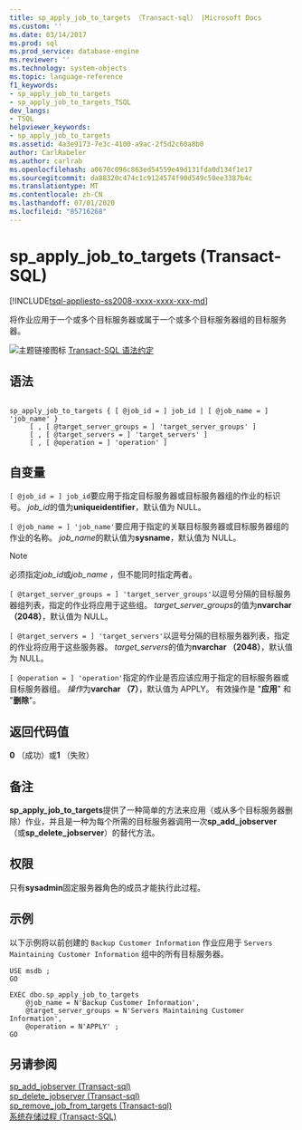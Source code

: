 ```yaml
---
title: sp_apply_job_to_targets （Transact-sql） |Microsoft Docs
ms.custom: ''
ms.date: 03/14/2017
ms.prod: sql
ms.prod_service: database-engine
ms.reviewer: ''
ms.technology: system-objects
ms.topic: language-reference
f1_keywords:
- sp_apply_job_to_targets
- sp_apply_job_to_targets_TSQL
dev_langs:
- TSQL
helpviewer_keywords:
- sp_apply_job_to_targets
ms.assetid: 4a3e9173-7e3c-4100-a9ac-2f5d2c60a8b0
author: CarlRabeler
ms.author: carlrab
ms.openlocfilehash: a0670c096c863ed54559e49d131fda0d134f1e17
ms.sourcegitcommit: da88320c474c1c9124574f90d549c50ee3387b4c
ms.translationtype: MT
ms.contentlocale: zh-CN
ms.lasthandoff: 07/01/2020
ms.locfileid: "85716268"
---
```

# <a name="sp_apply_job_to_targets-transact-sql"></a>sp_apply_job_to_targets (Transact-SQL)
[!INCLUDE[tsql-appliesto-ss2008-xxxx-xxxx-xxx-md](../../includes/applies-to-version/sqlserver.md)]

  将作业应用于一个或多个目标服务器或属于一个或多个目标服务器组的目标服务器。  
  
 ![主题链接图标](../../database-engine/configure-windows/media/topic-link.gif "“主题链接”图标") [Transact-SQL 语法约定](../../t-sql/language-elements/transact-sql-syntax-conventions-transact-sql.md)  
  
## <a name="syntax"></a>语法  
  
```  
  
sp_apply_job_to_targets { [ @job_id = ] job_id | [ @job_name = ] 'job_name' }  
     [ , [ @target_server_groups = ] 'target_server_groups' ]   
     [ , [ @target_servers = ] 'target_servers' ]   
     [ , [ @operation = ] 'operation' ]   
```  
  
## <a name="arguments"></a>自变量  
`[ @job_id = ] job_id`要应用于指定目标服务器或目标服务器组的作业的标识号。 *job_id*的值为**uniqueidentifier**，默认值为 NULL。  
  
`[ @job_name = ] 'job_name'`要应用于指定的关联目标服务器或目标服务器组的作业的名称。 *job_name*的默认值为**sysname**，默认值为 NULL。  
  
> [!NOTE]  
>  必须指定*job_id*或*job_name* ，但不能同时指定两者。  
  
`[ @target_server_groups = ] 'target_server_groups'`以逗号分隔的目标服务器组列表，指定的作业将应用于这些组。 *target_server_groups*的值为**nvarchar （2048）**，默认值为 NULL。  
  
`[ @target_servers = ] 'target_servers'`以逗号分隔的目标服务器列表，指定的作业将应用于这些服务器。 *target_servers*的值为**nvarchar （2048）**，默认值为 NULL。  
  
`[ @operation = ] 'operation'`指定的作业是否应该应用于指定的目标服务器或目标服务器组。 *操作*为**varchar （7）**，默认值为 APPLY。 有效操作是 "**应用**" 和 "**删除**"。  
  
## <a name="return-code-values"></a>返回代码值  
 **0** （成功）或**1** （失败）  
  
## <a name="remarks"></a>备注  
 **sp_apply_job_to_targets**提供了一种简单的方法来应用（或从多个目标服务器删除）作业，并且是一种为每个所需的目标服务器调用一次**sp_add_jobserver** （或**sp_delete_jobserver**）的替代方法。  
  
## <a name="permissions"></a>权限  
 只有**sysadmin**固定服务器角色的成员才能执行此过程。  
  
## <a name="examples"></a>示例  
 以下示例将以前创建的 `Backup Customer Information` 作业应用于 `Servers Maintaining Customer Information` 组中的所有目标服务器。  
  
```  
USE msdb ;  
GO  
  
EXEC dbo.sp_apply_job_to_targets  
    @job_name = N'Backup Customer Information',  
    @target_server_groups = N'Servers Maintaining Customer Information',   
    @operation = N'APPLY' ;  
GO  
```  
  
## <a name="see-also"></a>另请参阅  
 [sp_add_jobserver &#40;Transact-sql&#41;](../../relational-databases/system-stored-procedures/sp-add-jobserver-transact-sql.md)   
 [sp_delete_jobserver &#40;Transact-sql&#41;](../../relational-databases/system-stored-procedures/sp-delete-jobserver-transact-sql.md)   
 [sp_remove_job_from_targets &#40;Transact-sql&#41;](../../relational-databases/system-stored-procedures/sp-remove-job-from-targets-transact-sql.md)   
 [系统存储过程 (Transact-SQL)](../../relational-databases/system-stored-procedures/system-stored-procedures-transact-sql.md)  
  
  
